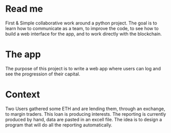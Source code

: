 # Read me
First & Simple collaborative work around a python project.
The goal is to learn how to communicate as a team, to improve the code, to see how to build a web interface for the app, and to work directly with the blockchain.

# The app
The purpose of this project is to write a web app where users can log and see the progression of their capital.

# Context
Two Users gathered some ETH and are lending them, through an exchange, to margin traders. This loan is producing interests.
The reporting is currently produced by hand, data are pasted in an excell file. The idea is to design a program that will do all the reporting automatically.

